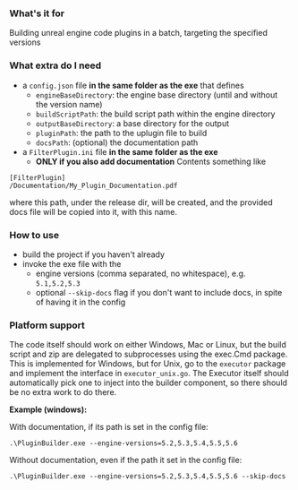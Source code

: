 ### What's it for
Building unreal engine code plugins in a batch, targeting the specified versions

### What extra do I need
 - a `config.json` file **in the same folder as the exe** that defines 
   - `engineBaseDirectory`: the engine base directory (until and without the version name)
   - `buildScriptPath`: the build script path within the engine directory
   - `outputBaseDirectory`: a base directory for the output
   - `pluginPath`: the path to the uplugin file to build
   - `docsPath`: (optional) the documentation path
 - a `FilterPlugin.ini` file **in the same folder as the exe**
   - **ONLY if you also add documentation**
  Contents something like
  ```
  [FilterPlugin]
  /Documentation/My_Plugin_Documentation.pdf
  ```
where this path, under the release dir, will be created, and the provided docs file will be copied into it, with this name.

### How to use
 - build the project if you haven't already
 - invoke the exe file with the 
   - engine versions (comma separated, no whitespace), e.g. `5.1,5.2,5.3`
   - optional `--skip-docs` flag if you don't want to include docs, in spite of having it in the config

### Platform support
The code itself should work on either Windows, Mac or Linux, but the build script and zip are delegated to subprocesses using the exec.Cmd package. 
This is implemented for Windows, but for Unix, go to the `executor` package and implement the interface in `executor_unix.go`. The Executor itself should automatically pick one to inject into the builder component, so there should be no extra work to do there. 

**Example (windows):**  

With documentation, if its path is set in the config file:   
```
.\PluginBuilder.exe --engine-versions=5.2,5.3,5.4,5.5,5.6 
```

Without documentation, even if the path it set in the config file:
```
.\PluginBuilder.exe --engine-versions=5.2,5.3,5.4,5.5,5.6 --skip-docs
```
